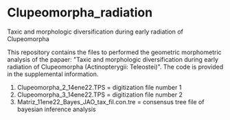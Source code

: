 # Clupeomorpha_radiation
Taxic and morphologic diversification during early radiation of Clupeomorpha 

This repository contains the files to performed the geometric morphometric analysis of the papaer: "Taxic and morphologic diversification during early radiation of Clupeomorpha (Actinopterygii: Teleostei)". The code is provided in the supplemental information.

1. Clupeomorpha_2_14ene22.TPS = digitization file number 1
2. Clupeomorpha_3_14ene22.TPS = digitization file number 2
3. Matriz_11ene22_Bayes_JAO_tax_fil.con.tre = consensus tree file of bayesian inference analysis 
